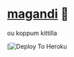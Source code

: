 
# [magandi](https://t.me/rosebakthN) 🤖

ou koppum kittilla


[![Deploy To Heroku](https://heroku.com/deploy?template=https://github.com/kidiloskahyper45/Kidilorenamer.git)
